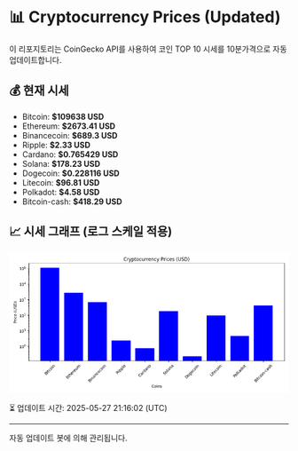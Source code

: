 
# 📊 Cryptocurrency Prices (Updated)

이 리포지토리는 CoinGecko API를 사용하여 코인 TOP 10 시세를 10분가격으로 자동 업데이트합니다.

## 💰 현재 시세
- Bitcoin: **$109638 USD**
- Ethereum: **$2673.41 USD**
- Binancecoin: **$689.3 USD**
- Ripple: **$2.33 USD**
- Cardano: **$0.765429 USD**
- Solana: **$178.23 USD**
- Dogecoin: **$0.228116 USD**
- Litecoin: **$96.81 USD**
- Polkadot: **$4.58 USD**
- Bitcoin-cash: **$418.29 USD**

## 📈 시세 그래프 (로그 스케일 적용)
![Crypto Prices](crypto_prices.png)

⏳ 업데이트 시간: 2025-05-27 21:16:02 (UTC)

---
자동 업데이트 봇에 의해 관리됩니다.
